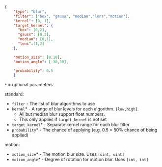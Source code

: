 ```json
{
    "type": "blur",
    "filter": ["box", "gauss", "median","lens","motion"],
    "kernel": [0, 1],
    "target_kernel": {
      "box": [0,2],
      "gauss": [0,2],
      "median": [0,1],
      "lens":[1,2]
    },

    "motion_size": [0,10],
    "motion_angle": [-30,30],

    "probability": 0.5
    }
```

`*` = optional parameters

standard:
- `filter` - The list of blur algorithms to use
- `kernel`* - A range of blur levels for each algorithm. `[low,high]`.
   - All but median blur support float numbers.
   - This only applies if `target_kernel` is not set
- `target_kernel`* - Separate kernel range for each blur filter
- `probability`* - The chance of applying (e.g. 0.5 = 50% chance of being applied)


motion:
- `motion_size`* - The motion blur size. Uses `[uint, uint]`
- `motion_angle`* - Degree of rotation for motion blur. Uses `[int, int]`
